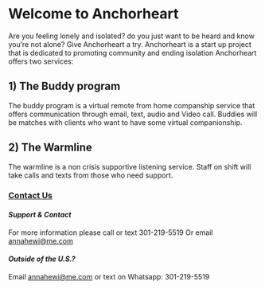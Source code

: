 # Welcome to Anchorheart

Are you feeling lonely and isolated?
do you just want to be heard and know you’re not alone?
Give Anchorheart a try. Anchorheart is a start up project that is
dedicated to promoting community and
ending isolation
Anchorheart offers two services:

## 1) The Buddy program 

The buddy program is a virtual remote from home companship service that offers communication through email, text, audio and Video call. Buddies will be matches with clients who want to have some virtual companionship.

## 2) The Warmline

The warmline is a non crisis supportive listening service. Staff on shift will take calls and texts from those who need support. 

### [Contact Us](./contact_page.html)

#### *Support & Contact*

For more information please call or text 301-219-5519
Or email annahewi@me.com

#### *Outside of the U.S.?*
Email annahewi@me.com or text on Whatsapp: 301-219-5519
